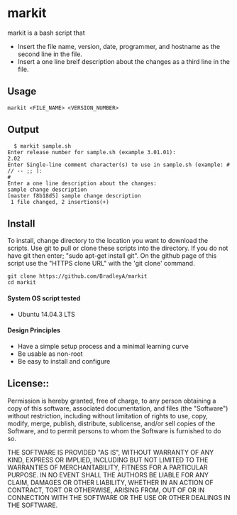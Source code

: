 # markit

markit is a bash script that
 * Insert the file name, version, date, programmer, and hostname as the second line in the file.
 * Insert a one line breif description about the changes as a third line in the file.

## Usage
    markit <FILE_NAME> <VERSION_NUMBER>

## Output
      $ markit sample.sh
    Enter release number for sample.sh (example 3.01.01):
    2.02
    Enter Single-line comment character(s) to use in sample.sh (example: # // -- ;; ):
    #	
    Enter a one line description about the changes:
    sample change description
    [master f8b18d5] sample change description
     1 file changed, 2 insertions(+)

## Install

To install, change directory to the location you want to download the scripts. Use git to pull or clone these scripts into the directory. If you do not have git then enter; "sudo apt-get install git". On the github page of this script use the "HTTPS clone URL" with the 'git clone' command.

    git clone https://github.com/BradleyA/markit
    cd markit

#### System OS script tested
 * Ubuntu 14.04.3 LTS

#### Design Principles
 * Have a simple setup process and a minimal learning curve
 * Be usable as non-root
 * Be easy to install and configure

## License::

Permission is hereby granted, free of charge, to any person obtaining a copy of this software, associated documentation, and files (the "Software") without restriction, including without limitation of rights to use, copy, modify, merge, publish, distribute, sublicense, and/or sell copies of the Software, and to permit persons to whom the Software is furnished to do so.

THE SOFTWARE IS PROVIDED "AS IS", WITHOUT WARRANTY OF ANY KIND, EXPRESS OR IMPLIED, INCLUDING BUT NOT LIMITED TO THE WARRANTIES OF MERCHANTABILITY, FITNESS FOR A PARTICULAR PURPOSE. IN NO EVENT SHALL THE AUTHORS BE LIABLE FOR ANY CLAIM, DAMAGES OR OTHER LIABILITY, WHETHER IN AN ACTION OF CONTRACT, TORT OR OTHERWISE, ARISING FROM, OUT OF OR IN CONNECTION WITH THE SOFTWARE OR THE USE OR OTHER DEALINGS IN THE SOFTWARE.
